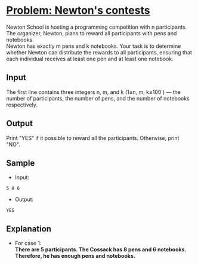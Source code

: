 # [Problem: Newton's contests](https://my.newtonschool.co/playground/code/bc4zakhlmoeu)

Newton School is hosting a programming competition with n participants. The organizer, Newton, plans to reward all participants with pens and notebooks. <br>
Newton has exactly m pens and k notebooks. Your task is to determine whether Newton can distribute the rewards to all participants, ensuring that each individual receives at least one pen and at least one notebook.

## Input

The first line contains three integers n, m, and k (1≤n, m, k≤100 ) — the number of participants, the number of pens, and the number of notebooks respectively.

## Output

Print "YES" if it possible to reward all the participants. Otherwise, print "NO".

## Sample

- Input:
```
5 8 6
```

- Output:
```
YES
```

## Explanation

- For case 1: <br> **There are 5 participants. The Cossack has 8 pens and 6 notebooks. Therefore, he has enough pens and notebooks.**
